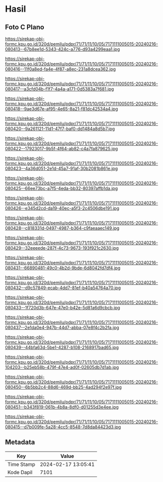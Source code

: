 # Hasil

## Foto C Plano

https://sirekap-obj-formc.kpu.go.id/320d/pemilu/pdpr/71/71/11/10/05/7171111005015-20240216-080413--67b8ee1d-5343-424c-a776-d93a4299eaa1.jpg

https://sirekap-obj-formc.kpu.go.id/320d/pemilu/pdpr/71/71/11/10/05/7171111005015-20240216-080416--11f0a8ed-fa4e-4f87-a8ec-231a8dcea362.jpg

https://sirekap-obj-formc.kpu.go.id/320d/pemilu/pdpr/71/71/11/10/05/7171111005015-20240216-080417--a3cfd04b-f1f7-4a4a-a171-0d5383a7f681.jpg

https://sirekap-obj-formc.kpu.go.id/320d/pemilu/pdpr/71/71/11/10/05/7171111005015-20240216-080418--9ae3d67e-af95-4e65-8a21-f81dc42534a4.jpg

https://sirekap-obj-formc.kpu.go.id/320d/pemilu/pdpr/71/71/11/10/05/7171111005015-20240216-080420--9a261121-11d1-47f7-baf0-dd1484a8d5b7.jpg

https://sirekap-obj-formc.kpu.go.id/320d/pemilu/pdpr/71/71/11/10/05/7171111005015-20240216-080422--17923017-9b5f-4f64-ab82-c4a7fa879625.jpg

https://sirekap-obj-formc.kpu.go.id/320d/pemilu/pdpr/71/71/11/10/05/7171111005015-20240216-080423--4a36d051-2e1d-45a7-91af-30b2081b861e.jpg

https://sirekap-obj-formc.kpu.go.id/320d/pemilu/pdpr/71/71/11/10/05/7171111005015-20240216-080425--66ee73bc-a7f5-4eda-bb32-80397affb1da.jpg

https://sirekap-obj-formc.kpu.go.id/320d/pemilu/pdpr/71/71/11/10/05/7171111005015-20240216-080426--e345d2cd-da19-40ec-a5f3-2c4506dbe191.jpg

https://sirekap-obj-formc.kpu.go.id/320d/pemilu/pdpr/71/71/11/10/05/7171111005015-20240216-080428--c818331d-0497-4987-b364-c9faeaaec149.jpg

https://sirekap-obj-formc.kpu.go.id/320d/pemilu/pdpr/71/71/11/10/05/7171111005015-20240216-080429--32eeeede-287f-4c73-9673-193f921c2630.jpg

https://sirekap-obj-formc.kpu.go.id/320d/pemilu/pdpr/71/71/11/10/05/7171111005015-20240216-080431--66890481-49c0-4b2d-9bde-6d8042fd7df4.jpg

https://sirekap-obj-formc.kpu.go.id/320d/pemilu/pdpr/71/71/11/10/05/7171111005015-20240216-080432--d9c57849-ecab-4dd7-81ef-b40a54764a70.jpg

https://sirekap-obj-formc.kpu.go.id/320d/pemilu/pdpr/71/71/11/10/05/7171111005015-20240216-080433--1f720d3b-647e-47e0-b42e-5d81a6d9cbcb.jpg

https://sirekap-obj-formc.kpu.go.id/320d/pemilu/pdpr/71/71/11/10/05/7171111005015-20240216-080437--2e1da0e4-947b-44d7-abba-07e8f4c2b2fa.jpg

https://sirekap-obj-formc.kpu.go.id/320d/pemilu/pdpr/71/71/11/10/05/7171111005015-20240216-080439--44bfa63d-5be1-4287-b108-2168917bad65.jpg

https://sirekap-obj-formc.kpu.go.id/320d/pemilu/pdpr/71/71/11/10/05/7171111005015-20240216-104203--b25eb58b-479f-47e4-ad0f-02605db7d1ab.jpg

https://sirekap-obj-formc.kpu.go.id/320d/pemilu/pdpr/71/71/11/10/05/7171111005015-20240216-080450--6b5bb2c4-88d6-469d-bb25-4ad294f2e97f.jpg

https://sirekap-obj-formc.kpu.go.id/320d/pemilu/pdpr/71/71/11/10/05/7171111005015-20240216-080451--b343f819-061b-4b8a-8df0-d01255d3e4ee.jpg

https://sirekap-obj-formc.kpu.go.id/320d/pemilu/pdpr/71/71/11/10/05/7171111005015-20240216-080415--d7b009fe-5a28-4cc5-8548-7d8da84423d3.jpg


## Metadata

| Key        | Value               |
| ---------- | ------------------- |
| Time Stamp | 2024-02-17 13:05:41 |
| Kode Dapil | 7101                |



